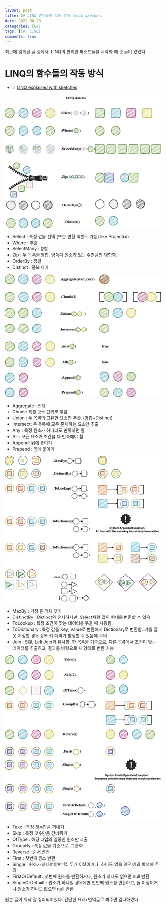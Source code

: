 ```yaml
---
layout: post
title: C# LINQ 함수들의 작동 방식 (with skeches)
date: 2022-08-20
categories: [C#]
tags: [C#, LINQ]
comments: true
---
```


최근에 읽게된 글 중에서, LINQ의 편리한 메소드들을 시각화 해 준 글이 있었다.

# LINQ의 함수들의 작동 방식

* 💡 [LINQ explained with sketches](https://steven-giesel.com/blogPost/d65c5411-a69b-489f-b73f-18ce0ed8678d)

![Linq](/img/2022/LinqPart1.webp)
* Select : 특정 값을 선택 (또는 변환 역할도 가능) like Projection
* Where : 추출
* SelectMany : 병합
* Zip : 두 목록을 병합. 양쪽다 원소가 있는 수만큼만 병합함.
* OrderBy : 정렬
* Distinct : 중복 제거

![Linq](/img/2022/LinqPart2.webp)
* Aggregate : 집계
* Chunk: 특정 갯수 단위로 묶음
* Union : 두 목록의 고유한 요소만 추출. (병합+Distinct)
* Intersect: 두 목록에 모두 존재하는 요소만 추출
* Any : 특정 원소가 하나라도 만족하면 됨
* All : 모든 요소가 조건을 다 만족해야 함
* Append: 뒤에 붙이기
* Prepend : 앞에 붙이기

![Linq](/img/2022/LinqPart3.webp)

* MaxBy : 가장 큰 객체 찾기
* DistinctBy : Distinct와 유사하지만, Select처럼 값의 형태를 변환할 수 있음
* ToLookup : 특정 조건이 맞는 데이터를 묶을 때 사용됨.
* ToDictionary : 특정 값을 Key, Value로 변환해서 Dictionary로 변환함. 키를 잘못 지정할 경우 중복 키 예외가 발생할 수 있음에 주의
* Join : SQL Left Join과 유사함. 한 목록을 기준으로, 다른 목록에서 조건이 맞는 데이터를 추출하고, 결과를 바탕으로 새 형태로 변환 가능


![Linq](/img/2022/LinqPart4.webp)
* Take : 특정 갯수만큼 꺼내기
* Skip : 특정 갯수만큼 건너뛰기
* OfType : 해당 타입의 일종인 원소만 추출
* GroupBy : 특정 값을 기준으로, 그룹화
* Reverse : 순서 반전
* First : 첫번째 원소 반환
* Single : 원소가 하나여야만 함. 두개 이상이거나, 하나도 없을 경우 예외 발생에 주의
* FirstOrDefault : 첫번째 원소를 반환하거나, 원소가 하나도 없으면 null 반환
* SingleOrDefault : 원소가 하나일 경우에만 첫번째 원소를 반환하고, 둘 이상이거나 원소가 하나도 없으면 null 반환

원본 글이 워낙 잘 정리되어있다. 간단한 요약+번역글로 봐주면 감사하겠다.